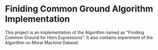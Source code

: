 # Finiding Common Ground Algorithm Implementation 

This project is an implementation of the Algorithm named as "Finiding Common Ground for Horn Expressions". It also contains experiment of the Algorithm on Moral Machine Dataset.



